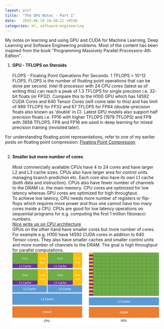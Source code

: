 ```yaml
---
layout: post
title:  "The GPU Notes - Part 1"
date:   2025-06-19 18:50:11 +0530
categories: ml, software-engineering
---
```


My notes on learning and using GPU and CUDA for Machine Learning, Deep Learning and Software Engineering problems. Most of the content has been inspired from the book "Programming Massively Parallel Processors-4th Edition".

1. **GPU - TFLOPS on Steroids**<br/><br/>
FLOPS - Floating Point Operations Per Seconds. 1 TFLOPS = 10^12 FLOPS. FLOPS is the number of floating point operations that can be done per second. Intel i9 processor with 24 CPU cores (latest as of writing this) can reach a peak of 1.3 TFLOPS for single precision i.e. 32-bit floats (or FP32). Compare this to the H100 GPU which has 14592 CUDA Cores and 640 Tensor Cores (will come later to this) and has limit of 989 TFLOPS for FP32 and 67 TFLOPS for FP64 (double-precision floats also known as 'double' in C). Latest GPU models also support half precision floats i.e. FP16 with higher TFLOPS (1979 TFLOPS) and FP8 with 3958 TFLOPS. FP8 and FP16 are used in deep learning for mixed precision training (revisited later). <br/>

For understanding floating point representations, refer to one of my earlier posts on floating point compression: [Floating Point Compression](https://funktor.github.io/software-engineering/2025/02/12/time-series-compression.html)
<br/><br/>

2. **Smaller but more number of cores**<br/><br/>
Most commercially available CPUs have 4 to 24 cores and have larger L2 and L3 cache sizes. CPUs also have larger area for control units managing branch prediction etc. Each core also have its own L1 cache (both data and instruction). CPUs also have fewer number of channels to the DRAM i.e. the main memory. CPU cores are optimized for low latency whereas GPU cores are optimized for high throughput.<br/>
To achieve low latency, CPU needs more number of registers or flip-flops which requires more power and thus one cannot have too many cores inside a CPU. CPUs are good for low latency operations on sequential programs for e.g. computing the first 1 million fibonacci numbers.<br/>
[Nice write up on CPU architecture](https://www.redhat.com/en/blog/cpu-components-functionality)<br/>
GPUs on the other hand have smaller cores but more number of cores. For example e.g. H100 have 14592 CUDA cores in addition to 640 Tensor cores. They also have smaller caches and smaller control units and more number of channels to the DRAM. The goal is high throughput for parallel computations.<br/>
![CPU vs GPU](/docs/assets/cpu_gpu.png)
